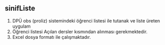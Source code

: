 sinifListe
----
1. DPÜ obs (proliz) sistemindeki öğrenci listesi ile tutanak ve liste üreten uygulam
2. Öğrenci listesi Açılan dersler kısmından alınması gerekmektedir. 
3. Excel dosya formatı ile çalışmaktadır. 
